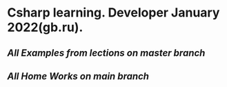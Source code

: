# __Csharp learning. Developer January 2022(gb.ru).__

## *All Examples from lections on master branch*
## *All Home Works on main branch*
